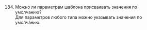184. Можно ли параметрам шаблона присваивать значения по умолчанию?  
Для параметров любого типа можно указывать значения по умолчанию.
